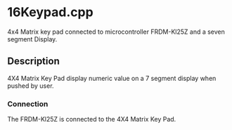 # 16Keypad.cpp 
4x4 Matrix key pad connected to microcontroller FRDM-Kl25Z  and a seven segment Display.
## Description 
4X4 Matrix Key Pad display numeric value on a 7 segment display when pushed by user. 
### Connection
The FRDM-Kl25Z   is connected to the 4X4 Matrix Key Pad.
